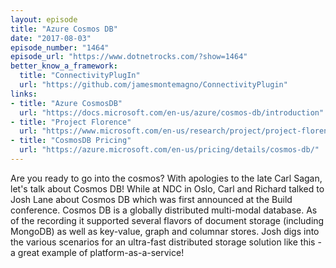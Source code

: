 ```yaml
---
layout: episode
title: "Azure Cosmos DB"
date: "2017-08-03"
episode_number: "1464"
episode_url: "https://www.dotnetrocks.com/?show=1464"
better_know_a_framework:
  title: "ConnectivityPlugIn"
  url: "https://github.com/jamesmontemagno/ConnectivityPlugin"
links:
- title: "Azure CosmosDB"
  url: "https://docs.microsoft.com/en-us/azure/cosmos-db/introduction"
- title: "Project Florence"
  url: "https://www.microsoft.com/en-us/research/project/project-florence/"
- title: "CosmosDB Pricing"
  url: "https://azure.microsoft.com/en-us/pricing/details/cosmos-db/"
---
```


Are you ready to go into the cosmos? With apologies to the late Carl Sagan, let's talk about Cosmos DB! While at NDC in Oslo, Carl and Richard talked to Josh Lane about Cosmos DB which was first announced at the Build conference. Cosmos DB is a globally distributed multi-modal database. As of the recording it supported several flavors of document storage (including MongoDB) as well as key-value, graph and columnar stores. Josh digs into the various scenarios for an ultra-fast distributed storage solution like this - a great example of platform-as-a-service!
